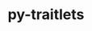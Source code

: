 ---
title: "py-traitlets"
layout: cache
categories: [package, v0.18.1]
meta: {"versions": ["5.1.1"], "compilers": ["gcc@=7.3.1", "gcc@=7.5.0"], "oss": ["amzn2", "ubuntu18.04"], "platforms": ["linux"], "targets": ["aarch64", "graviton2", "x86_64", "x86_64_v3", "x86_64_v4"], "stacks": ["aws-isc", "aws-isc-aarch64", "data-vis-sdk", "e4s", "root"], "num_specs": 7, "num_specs_by_stack": {"e4s": 2, "root": 7, "aws-isc-aarch64": 2, "data-vis-sdk": 1, "aws-isc": 2}}
spec_details: [{"hash": "xfddbi3njglipsdjzrbt3polmf4p2dvt", "compiler": "gcc@=7.5.0", "versions": ["5.1.1"], "os": "ubuntu18.04", "platform": "linux", "target": "x86_64", "variants": [], "stacks": ["e4s", "root"], "size": "-", "tarball": "https://binaries.spack.io/v0.18.1/build_cache/linux-ubuntu18.04-x86_64/gcc-7.5.0/py-traitlets-5.1.1/linux-ubuntu18.04-x86_64-gcc-7.5.0-py-traitlets-5.1.1-xfddbi3njglipsdjzrbt3polmf4p2dvt.spack"}, {"hash": "xgu6apym2rnre5stepoe657fghxcmx2n", "compiler": "gcc@=7.3.1", "versions": ["5.1.1"], "os": "amzn2", "platform": "linux", "target": "aarch64", "variants": [], "stacks": ["root", "aws-isc-aarch64"], "size": "-", "tarball": "https://binaries.spack.io/v0.18.1/build_cache/linux-amzn2-aarch64/gcc-7.3.1/py-traitlets-5.1.1/linux-amzn2-aarch64-gcc-7.3.1-py-traitlets-5.1.1-xgu6apym2rnre5stepoe657fghxcmx2n.spack"}, {"hash": "x7nciyaa6nuxbtdmngjrm3vtbefka4uv", "compiler": "gcc@=7.3.1", "versions": ["5.1.1"], "os": "amzn2", "platform": "linux", "target": "graviton2", "variants": [], "stacks": ["root", "aws-isc-aarch64"], "size": "-", "tarball": "https://binaries.spack.io/v0.18.1/build_cache/linux-amzn2-graviton2/gcc-7.3.1/py-traitlets-5.1.1/linux-amzn2-graviton2-gcc-7.3.1-py-traitlets-5.1.1-x7nciyaa6nuxbtdmngjrm3vtbefka4uv.spack"}, {"hash": "5q6otjg3ow4xlm6bakqodnn2bdfbqc6s", "compiler": "gcc@=7.5.0", "versions": ["5.1.1"], "os": "ubuntu18.04", "platform": "linux", "target": "x86_64", "variants": [], "stacks": ["e4s", "root"], "size": "-", "tarball": "https://binaries.spack.io/v0.18.1/build_cache/linux-ubuntu18.04-x86_64/gcc-7.5.0/py-traitlets-5.1.1/linux-ubuntu18.04-x86_64-gcc-7.5.0-py-traitlets-5.1.1-5q6otjg3ow4xlm6bakqodnn2bdfbqc6s.spack"}, {"hash": "yq6257c7mqj3zjfqyq2l2q6tspsxovox", "compiler": "gcc@=7.5.0", "versions": ["5.1.1"], "os": "ubuntu18.04", "platform": "linux", "target": "x86_64", "variants": [], "stacks": ["data-vis-sdk", "root"], "size": "-", "tarball": "https://binaries.spack.io/v0.18.1/build_cache/linux-ubuntu18.04-x86_64/gcc-7.5.0/py-traitlets-5.1.1/linux-ubuntu18.04-x86_64-gcc-7.5.0-py-traitlets-5.1.1-yq6257c7mqj3zjfqyq2l2q6tspsxovox.spack"}, {"hash": "l6t56g5k5x7rzchllqkhgpxyyzigzjie", "compiler": "gcc@=7.3.1", "versions": ["5.1.1"], "os": "amzn2", "platform": "linux", "target": "x86_64_v3", "variants": [], "stacks": ["aws-isc", "root"], "size": "-", "tarball": "https://binaries.spack.io/v0.18.1/build_cache/linux-amzn2-x86_64_v3/gcc-7.3.1/py-traitlets-5.1.1/linux-amzn2-x86_64_v3-gcc-7.3.1-py-traitlets-5.1.1-l6t56g5k5x7rzchllqkhgpxyyzigzjie.spack"}, {"hash": "q7eyipehd2th5tf3zjjal565mgzs4hgy", "compiler": "gcc@=7.3.1", "versions": ["5.1.1"], "os": "amzn2", "platform": "linux", "target": "x86_64_v4", "variants": [], "stacks": ["aws-isc", "root"], "size": "-", "tarball": "https://binaries.spack.io/v0.18.1/build_cache/linux-amzn2-x86_64_v4/gcc-7.3.1/py-traitlets-5.1.1/linux-amzn2-x86_64_v4-gcc-7.3.1-py-traitlets-5.1.1-q7eyipehd2th5tf3zjjal565mgzs4hgy.spack"}]
---